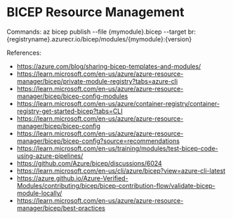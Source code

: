 # BICEP Resource Management
Commands:
az bicep publish --file {mymodule}.bicep --target br:{registryname}.azurecr.io/bicep/modules/{mymodule}:{version}

References:

* https://azure.com/blog/sharing-bicep-templates-and-modules/
* https://learn.microsoft.com/en-us/azure/azure-resource-manager/bicep/private-module-registry?tabs=azure-cli
* https://learn.microsoft.com/en-us/azure/azure-resource-manager/bicep/bicep-config-modules
* https://learn.microsoft.com/en-us/azure/container-registry/container-registry-get-started-bicep?tabs=CLI
* https://learn.microsoft.com/en-us/azure/azure-resource-manager/bicep/bicep-config
* https://learn.microsoft.com/en-us/azure/azure-resource-manager/bicep/bicep-config?source=recommendations
* https://learn.microsoft.com/en-us/training/modules/test-bicep-code-using-azure-pipelines/
* https://github.com/Azure/bicep/discussions/6024
* https://learn.microsoft.com/en-us/cli/azure/bicep?view=azure-cli-latest
* https://azure.github.io/Azure-Verified-Modules/contributing/bicep/bicep-contribution-flow/validate-bicep-module-locally/
* https://learn.microsoft.com/en-us/azure/azure-resource-manager/bicep/best-practices
